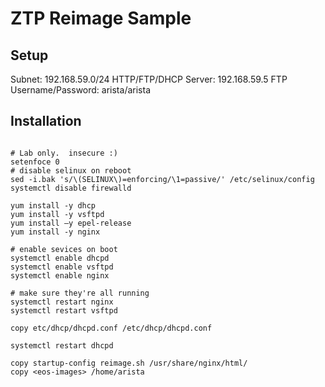 # ZTP Reimage Sample

## Setup

Subnet: 192.168.59.0/24
HTTP/FTP/DHCP Server: 192.168.59.5
FTP Username/Password: arista/arista

## Installation

```

# Lab only.  insecure :)
setenfoce 0
# disable selinux on reboot
sed -i.bak 's/\(SELINUX\)=enforcing/\1=passive/' /etc/selinux/config
systemctl disable firewalld

yum install -y dhcp
yum install -y vsftpd
yum install –y epel-release
yum install -y nginx

# enable sevices on boot
systemctl enable dhcpd
systemctl enable vsftpd
systemctl enable nginx

# make sure they're all running
systemctl restart nginx
systemctl restart vsftpd

copy etc/dhcp/dhcpd.conf /etc/dhcp/dhcpd.conf

systemctl restart dhcpd

copy startup-config reimage.sh /usr/share/nginx/html/
copy <eos-images> /home/arista
```
